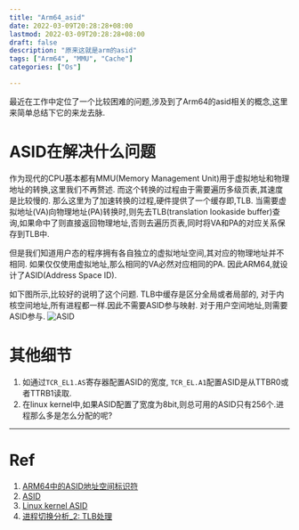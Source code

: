 ```yaml
---
title: "Arm64_asid"
date: 2022-03-09T20:28:28+08:00
lastmod: 2022-03-09T20:28:28+08:00
draft: false
description: "原来这就是arm的asid"
tags: ["Arm64", "MMU", "Cache"]
categories: ["Os"]

---
```


最近在工作中定位了一个比较困难的问题,涉及到了Arm64的asid相关的概念,这里来简单总结下它的来龙去脉.


<!--more-->

# ASID在解决什么问题
作为现代的CPU基本都有MMU(Memory Management Unit)用于虚拟地址和物理地址的转换,这里我们不再赘述. 而这个转换的过程由于需要遍历多级页表,其速度是比较慢的. 那么这里为了加速转换的过程,硬件提供了一个缓存即,TLB. 当需要虚拟地址(VA)向物理地址(PA)转换时,则先去TLB(translation lookaside buffer)查询,如果命中了则直接返回物理地址,否则去遍历页表,同时将VA和PA的对应关系保存到TLB中.

但是我们知道用户态的程序拥有各自独立的虚拟地址空间,其对应的物理地址并不相同. 如果仅仅使用虚拟地址,那么相同的VA必然对应相同的PA. 因此ARM64,就设计了ASID(Address Space ID).

如下图所示,比较好的说明了这个问题. TLB中缓存是区分全局或者局部的, 对于内核空间地址,所有进程都一样.因此不需要ASID参与映射. 对于用户空间地址,则需要ASID参与.
![ASID](https://cdn.jsdelivr.net/gh/chengyi818/images@master//img/f77c9be0d1c9476189e07edfbd098cc1.png)


# 其他细节
1. 如通过`TCR_EL1.AS`寄存器配置ASID的宽度, `TCR_EL.A1`配置ASID是从TTBR0或者TTRB1读取.
2. 在linux kernel中,如果ASID配置了宽度为8bit,则总可用的ASID只有256个.进程那么多是怎么分配的呢?

---

# Ref
1. [ARM64中的ASID地址空间标识符](https://blog.csdn.net/weixin_42314225/article/details/120210638)
2. [ASID](https://zhuanlan.zhihu.com/p/55265099)
3. [Linux kernel ASID](https://blog.csdn.net/tiantao2012/article/details/82756686)
4. [进程切换分析_2: TLB处理](http://www.wowotech.net/process_management/context-switch-tlb.html)
